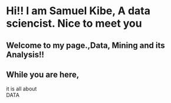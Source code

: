       
<h1> Hi!! I am Samuel Kibe, A data sciencist. Nice to meet you </h1>
<H2> Welcome to my page.,Data, Mining and its Analysis!! </H2>


 <!-- Me section -->
  <section class="container">
    <h2 class="h2 mb-5"> While you are here,</h2>
    <div class="me text-center flex">
      <div class="w-full text-end"> it is all about &nbsp;</div>
      <div id="hobbies_text" class="w-full text-start">DATA</div>
    </div>
    <!-- Todo : Cycle through different things i like -->
  </section>
